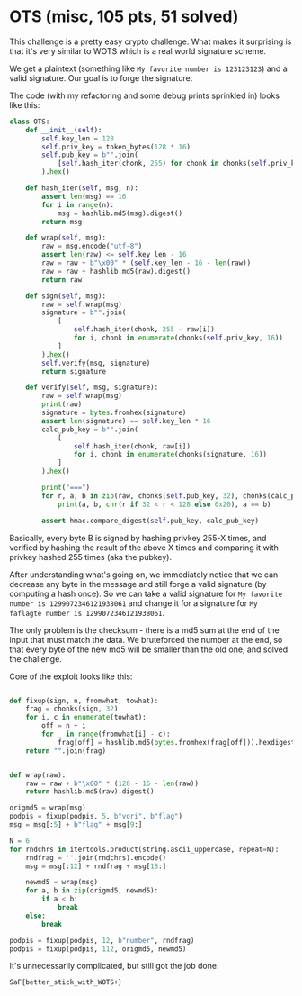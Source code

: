 # OTS (misc, 105 pts, 51 solved)

This challenge is a pretty easy crypto challenge. What makes it surprising is
that it's very similar to WOTS which is a real world signature scheme.

We get a plaintext (something like `My favorite number is 123123123`) and a
valid signature. Our goal is to forge the signature.

The code (with my refactoring and some debug prints sprinkled in) looks like this:

```python
class OTS:
    def __init__(self):
        self.key_len = 128
        self.priv_key = token_bytes(128 * 16)
        self.pub_key = b"".join(
            [self.hash_iter(chonk, 255) for chonk in chonks(self.priv_key, 16)]
        ).hex()

    def hash_iter(self, msg, n):
        assert len(msg) == 16
        for i in range(n):
            msg = hashlib.md5(msg).digest()
        return msg

    def wrap(self, msg):
        raw = msg.encode("utf-8")
        assert len(raw) <= self.key_len - 16
        raw = raw + b"\x00" * (self.key_len - 16 - len(raw))
        raw = raw + hashlib.md5(raw).digest()
        return raw

    def sign(self, msg):
        raw = self.wrap(msg)
        signature = b"".join(
            [
                self.hash_iter(chonk, 255 - raw[i])
                for i, chonk in enumerate(chonks(self.priv_key, 16))
            ]
        ).hex()
        self.verify(msg, signature)
        return signature

    def verify(self, msg, signature):
        raw = self.wrap(msg)
        print(raw)
        signature = bytes.fromhex(signature)
        assert len(signature) == self.key_len * 16
        calc_pub_key = b"".join(
            [
                self.hash_iter(chonk, raw[i])
                for i, chonk in enumerate(chonks(signature, 16))
            ]
        ).hex()

        print("===")
        for r, a, b in zip(raw, chonks(self.pub_key, 32), chonks(calc_pub_key, 32)):
            print(a, b, chr(r if 32 < r < 128 else 0x20), a == b)

        assert hmac.compare_digest(self.pub_key, calc_pub_key)
```

Basically, every byte B is signed by hashing privkey 255-X times, and verified by
hashing the result of the above X times and comparing it with privkey hashed 255
times (aka the pubkey).

After understanding what's going on, we immediately notice that we can decrease
any byte in the message and still forge a valid signature (by computing a
hash once). So we can take a valid signature for `My favorite number is 1299072346121938061`
and change it for a signature for `My faflagte number is 1299072346121938061`.

The only problem is the checksum - there is a md5 sum at the end of the input
that must match the data. We bruteforced the number at the end, so that
every byte of the new md5 will be smaller than the old one, and solved the
challenge.

Core of the exploit looks like this:

```python

def fixup(sign, n, fromwhat, towhat):
    frag = chonks(sign, 32)
    for i, c in enumerate(towhat):
        off = n + i
        for _ in range(fromwhat[i] - c):
            frag[off] = hashlib.md5(bytes.fromhex(frag[off])).hexdigest()
    return "".join(frag)


def wrap(raw):
    raw = raw + b"\x00" * (128 - 16 - len(raw))
    return hashlib.md5(raw).digest()

origmd5 = wrap(msg)
podpis = fixup(podpis, 5, b"vori", b"flag")
msg = msg[:5] + b"flag" + msg[9:]

N = 6
for rndchrs in itertools.product(string.ascii_uppercase, repeat=N):
    rndfrag = ''.join(rndchrs).encode()
    msg = msg[:12] + rndfrag + msg[18:]

    newmd5 = wrap(msg)
    for a, b in zip(origmd5, newmd5):
        if a < b:
            break
    else:
        break

podpis = fixup(podpis, 12, b"number", rndfrag)
podpis = fixup(podpis, 112, origmd5, newmd5)
```

It's unnecessarily complicated, but still got the job done.

```
SaF{better_stick_with_WOTS+}
```
